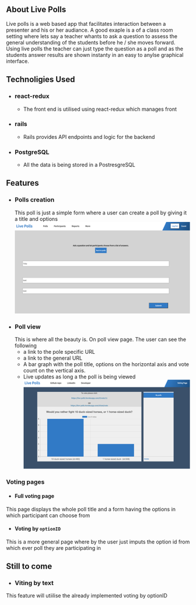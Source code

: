 ## About Live Polls
Live polls is a web based app that facilitates interaction between a presenter and his or her audiance. A good exaple is a of a class room setting where lets say a teacher whants to ask a question to assess the general understanding of the students before he / she moves forward. Using live polls the teacher can just type the  question as a poll and as the students answer results are shown instanty in an easy to anylse graphical interface.

## Technoligies Used
 * ### react-redux
   * The front end is utilised using react-redux which manages front 
 * ### rails
   * Rails provides API endpoints and logic for the backend
 * ### PostgreSQL
   * All the data is being stored in a PostresgreSQL
## Features
  * ### Polls creation
    This poll is just a simple form where a user can create a poll by giving it a title and options
    ![Poll show page](https://github.com/Solomon-T/live_polls/blob/master/images/poll_create_form.png)
  * ### Poll view
    This is where all the beauty is. On poll view page. The user can see the following
    * a link to the pole specific URL
    * a link to the general URL
    * A bar graph with the poll title, options on the horizontal axis and vote count on the vertical axis.
    * Live updates as long a the poll is being viewed
    ![Poll show page](https://github.com/Solomon-T/live_polls/blob/master/images/poll_show.png)
### Voting pages
   * #### Full voting page
   This page displays the whole poll title and a form having the options in which participant can choose from
   * #### Voting by `optionID`
   This is a more general page where by the user just imputs the option id from which ever poll they are participating in

## Still to come
  * ### Viting by text
  This feature will utiilise the already implemented voting by optionID
